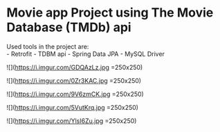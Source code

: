 # Movie app Project using The Movie Database (TMDb) api

Used tools in the project are:  
         - Retrofit
         - TDBM api
         - Spring Data JPA
         - MySQL Driver
         

![](https://i.imgur.com/GDQAzLz.jpg =250x250)

![](https://i.imgur.com/0Zr3KAC.jpg =250x250)

![](https://i.imgur.com/9V6zmCK.jpg =250x250)

![](https://i.imgur.com/5VutKrq.jpg =250x250)

![](https://i.imgur.com/YlsI6Zu.jpg =250x250)
